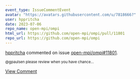 ```yaml
---
event_type: IssueCommentEvent
avatar: "https://avatars.githubusercontent.com/u/7818666?"
user: hppritcha
date: 2023-07-06
repo_name: open-mpi/ompi
html_url: https://github.com/open-mpi/ompi/pull/11801
repo_url: https://github.com/open-mpi/ompi
---
```


<a href='https://github.com/hppritcha' target='_blank'>hppritcha</a> commented on issue <a href='https://github.com/open-mpi/ompi/pull/11801' target='_blank'>open-mpi/ompi#11801</a>.

<small>@gpaulsen please review when you have chance...</small>

<a href='https://github.com/open-mpi/ompi/pull/11801' target='_blank'>View Comment</a>
